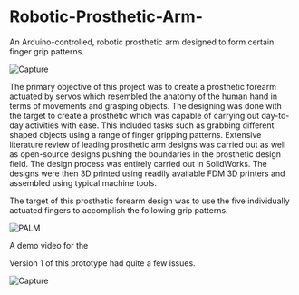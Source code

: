 # Robotic-Prosthetic-Arm-
An Arduino-controlled, robotic prosthetic arm designed to form certain finger grip patterns.


![Capture](https://user-images.githubusercontent.com/75569804/108779462-051c3180-75bb-11eb-8a62-f288e5a6a867.PNG)

The primary objective of this project was to create a prosthetic forearm actuated by servos which resembled the anatomy of the human hand in terms of movements and grasping objects. The designing was done with the target to create a prosthetic which was capable of carrying out day-to-day activities with ease. This included tasks such as grabbing different shaped objects using a range of finger gripping patterns. 
Extensive literature review of leading prosthetic arm designs was carried out as well as open-source designs pushing the boundaries in the prosthetic design field. The design process was entirely carried out in SolidWorks. The designs were then 3D printed using readily available FDM 3D printers and assembled using typical machine tools. 

The target of this prosthetic forearm design was to use the five individually actuated fingers to accomplish the following grip patterns. 

![PALM](https://user-images.githubusercontent.com/75569804/108799522-a075cc80-75e4-11eb-997f-ffb25579a841.PNG)

A demo video for the 

Version 1 of this prototype had quite a few issues. 

![Capture](https://user-images.githubusercontent.com/75569804/108960877-b3fb6300-76ca-11eb-8207-575be886f1c7.PNG)


